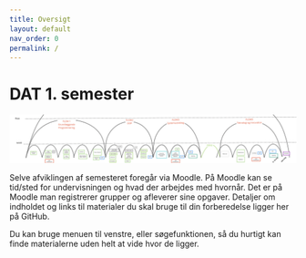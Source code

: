 ```yaml
---
title: Oversigt
layout: default
nav_order: 0
permalink: /
---
```


# DAT 1. semester

![learning arches sem 1](assets/images/learningArchesSem1.png)



Selve afviklingen af semesteret foregår via Moodle. 
På Moodle kan se tid/sted for undervisningen og hvad der arbejdes med hvornår. Det er på Moodle man registrerer grupper og afleverer sine opgaver.
Detaljer om indholdet og links til materialer du skal bruge til din forberedelse ligger her på GitHub.

Du kan bruge menuen til venstre, eller søgefunktionen, så du hurtigt kan finde materialerne uden helt at vide hvor de ligger.


<!--
## Kursusmaterialer

1. [GP - Intro til programmering: Variable og Datatyper](./intro_to_programming)
2. [GP - Kontrolstrukturer: Betingelse og Loops](./control_structures)
3. [GP - Organisering af kode: Funktioner og Objekter ](./organising_code)
4. [GP - Lister: array[] og ArrayList (SP1)](./lists)
5. [OOP - Java_CLI_Scanner](./Java_CLI_Scanner)
6. [OOP - Java_IntelliJ-File](./IntelliJ-File)
7. [OOP - Nedarvning, Interfaces, Polymorphi (SP2)](./inheritance)
8. [Systemudvikling - analyse og design (Matador)](./OOAD)
9. [Systemudvikling - implementering og test (Matador)](./sprints)
10. [Teknologi og Innovation: Makerlab](./makerlab)
11. [Teknologi og Innovation: Datastrukturer og databaser](./data/README.md)
12. [Teknologi og Innovation: workshop (vælg GUI eller Algoritmer)](./workshop/README.md)
13. [Teknologi og Innovation: Projekt - ICE (SP4)](./projects/SP4)

-->